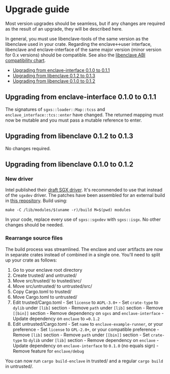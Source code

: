 # Upgrade guide

Most version upgrades should be seamless, but if any changes are required as
the result of an upgrade, they will be described here.

In general, you must use libenclave-tools of the same version as the libenclave
used in your crate. Regarding the enclave<->user interface, libenclave and
enclave-interface of the same major version (minor version for 0.x versions)
should be compatible. See also the [libenclave ABI compatibility
chart](LIBENCLAVE-ABI.md#abi-version-compatibility).

  * [Upgrading from enclave-interface 0.1.0 to 0.1.1](#upgrading-from-enclave-interface-010-to-011)
  * [Upgrading from libenclave 0.1.2 to 0.1.3](#upgrading-from-libenclave-012-to-013)
  * [Upgrading from libenclave 0.1.0 to 0.1.2](#upgrading-from-libenclave-010-to-012)

## Upgrading from enclave-interface 0.1.0 to 0.1.1

The signatures of `sgxs::loader::Map::tcss` and `enclave_interface::tcs::enter`
have changed. The returned mapping must now be mutable and you must pass a
mutable reference to enter.

## Upgrading from libenclave 0.1.2 to 0.1.3

No changes required.

## Upgrading from libenclave 0.1.0 to 0.1.2

### New driver

Intel published their [draft SGX
driver](http://lkml.iu.edu/hypermail/linux/kernel/1604.3/00954.html). It's
recommended to use that instead of the `sgxdev` driver. The patches have been
assembled for an external build in [this repository](../isgx). Build using:

```
make -C /lib/modules/$(uname -r)/build M=$(pwd) modules
```

In your code, replace every use of `sgxs::sgxdev` with `sgxs::isgx`. No other
changes should be needed.

### Rearrange source files

The build process was streamlined. The enclave and user artifacts are now in
separate crates instead of combined in a single one. You'll need to split up
your crate as follows:

  1. Go to your enclave root directory
  2. Create trusted/ and untrusted/
  3. Move src/trusted/ to trusted/src/
  4. Move src/untrusted/ to untrusted/src/
  5. Copy Cargo.toml to trusted/
  6. Move Cargo.toml to untrusted/
  7. Edit trusted/Cargo.toml
    - Set `license` to `AGPL-3.0+`
    - Set `crate-type` to `dylib` under `[lib]` section
    - Remove `path` under `[lib]` section
    - Remove `[[bin]]` section
    - Remove dependency on `sgxs` and `enclave-interface`
    - Update dependency on `enclave` to `=0.1.2`
  8. Edit untrusted/Cargo.toml
    - Set `name` to `enclave-example-runner`, or your preference
    - Set `license` to `GPL-2.0+`, or your compatible preference
    - Remove `[lib]` section
    - Remove `path` under `[[bin]]` section
    - Set `crate-type` to `dylib` under `[lib]` section
    - Remove dependency on `enclave`
    - Update dependency on `enclave-interface` to `0.1.0` (no equals sign)
    - Remove feature for `enclave/debug`

You can now run `cargo build-enclave` in trusted/ and a regular `cargo build`
in untrusted/.
